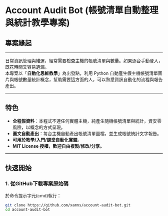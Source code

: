 # Account Audit Bot (帳號清單自動整理與統計教學專案)

## 專案緣起
---
日常資訊管理與維運，經常需要檢查主機的帳號清單與數量。如果逐台手動登入，既花時間又容易遺漏。  
本專案以「**自動化思維教學**」為出發點，利用 Python 自動產生假主機帳號清單圖片與帳號數量統計概念，幫助需要這方面的人，可以熟悉資訊自動化的流程與報告產出。

---

## 特色
- **全程假資料**：本程式不連任何實體主機，純產生隨機帳號清單與統計，資安零風險，以概念的方式呈現。
- **圖文自動產出**：每台主機自動產出帳號清單圖檔，並生成帳號統計文字報告。
- **可用於教學/入門/課堂自動化實驗**。
- **MIT License 授權，歡迎自由複製/修改/分享。**

---

## 快速開始

### 1. 從GitHub下載專案原始碼
於命令提示字元(cmd)執行：

```bash
git clone https://github.com/xamns/account-audit-bot.git
cd account-audit-bot
